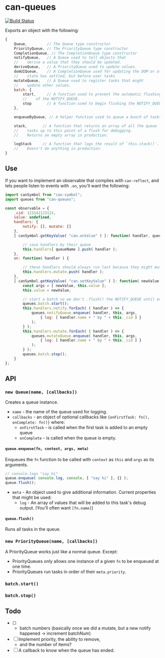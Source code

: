 # can-queues

[![Build Status](https://travis-ci.org//queue.svg?branch=master)](https://travis-ci.org//queue)

Exports an object with the following:

```js
{
	Queue,         // The Queue type constructor
	PriorityQueue, // The PriorityQueue type constructor
	CompletionQueue, // The CompletionQueue type constructor
	notifyQueue,   // A Queue used to tell objects that
	//    derive a value that they should be updated.
	deriveQueue,   // A PriorityQueue used to update values.
	domUIQueue,    // A CompletionQueue used for updating the DOM or other UI after
	//    state has settled, but before user tasks
	mutateQueue,   // A Queue used to register tasks that might
	//    update other values.
	batch: {
		start,     // A function used to prevent the automatic flushing
		//    of the NOTIFY_QUEUE.
		stop       // A function used to begin flushing the NOTIFY_QUEUE.
	},

	enqueueByQueue, // A helper function used to queue a bunch of tasks.

	stack,       // A function that returns an array of all the queue
	//    tasks up to this point of a flush for debugging.
	//    Returns an empty array in production.

	logStack     // A function that logs the result of `this.stack()`.
	//    Doesn't do anything in production.
}
```

## Use

If you want to implement an observable that complies with `can-reflect`, and lets people
listen to events with `.on`, you'll want the following:

```js
import canSymbol from "can-symbol";
import queues from "can-queues";

const observable = {
	_cid: 123142123123,
	value: undefined,
	handlers: {
		notify: [], mutate: []
	},
	[ canSymbol.getKeyValue( "can.onValue" ) ]: function( handler, queueName ) {

		// save handlers by their queue
		this.handlers[ queueName ].push( handler );
	},
	on: function( handler ) {

		// these handlers should always run last because they might mutate
		this.handlers.mutate.push( handler );
	},
	[ canSymbol.getKeyValue( "can.setKeyValue" ) ]: function( newValue ) {
		const args = [ newValue, this.value ];
		this.value = newValue;

		// start a batch so we don't .flush() the NOTIFY_QUEUE until everything has been added
		queues.batch.start();
		this.handlers.notify.forEach( ( handler ) => {
			queues.notifyQueue.enqueue( handler, this, args,
				{ log: [ handler.name + " by " + this._cid ] }
			);
		} );
		this.handlers.mutate.forEach( ( handler ) => {
			queues.mutateQueue.enqueue( handler, this, args,
				{ log: [ handler.name + " by " + this._cid ] }
			);
		} );
		queues.batch.stop();
	}
};
```

## API

### `new Queue(name, [callbacks])`

Creates a queue instance.  
- `name` - the name of the queue used for logging.
- `callbacks` - an object of optional callbacks like `{onFirstTask: fn(), onComplete: fn()}` where:
  - `onFirstTask` - is called when the first task is added to an empty queue
  - `onComplete` - is called when the queue is empty.

#### `queue.enqueue(fn, context, args, meta)`

Enqueues the `fn` function to be called with `context` as `this` and `args` as its arguments.

```js
// console.logs "say hi"
queue.enqueue( console.log, console, [ "say hi" ], {} );
queue.flush();
```

- `meta` - An object used to give additional information.  Current properties that might be used:
  - `log` - An array of values that will be added to this task's debug output.  (You'll often want `[fn.name]`)

#### `queue.flush()`

Runs all tasks in the queue.  

### `new PriorityQueue(name, [callbacks])`

A PriorityQueue works just like a normal queue.  Except:
- PriorityQueues only allows one instance of a given `fn` to be enqueued at one time.  
- PriorityQueues run tasks in order of their `meta.priority`.


### `batch.start()`

### `batch.stop()`





## Todo

- [ ] - batch numbers (basically once we did a mutate, but a new notify happened -> increment batchNum)
- [ ] Implement priority, the ability to remove,
  - and the number of items?
- [ ] A callback to know when the queue has ended.

